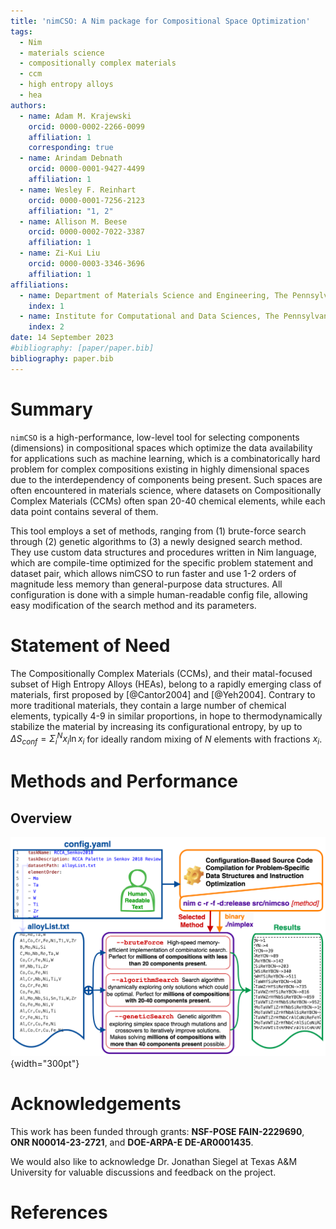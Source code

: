 ```yaml
---
title: 'nimCSO: A Nim package for Compositional Space Optimization'
tags:
  - Nim
  - materials science
  - compositionally complex materials
  - ccm
  - high entropy alloys
  - hea
authors:
  - name: Adam M. Krajewski
    orcid: 0000-0002-2266-0099
    affiliation: 1
    corresponding: true
  - name: Arindam Debnath
    orcid: 0000-0001-9427-4499
    affiliation: 1
  - name: Wesley F. Reinhart
    orcid: 0000-0001-7256-2123
    affiliation: "1, 2"
  - name: Allison M. Beese
    orcid: 0000-0002-7022-3387
    affiliation: 1
  - name: Zi-Kui Liu
    orcid: 0000-0003-3346-3696
    affiliation: 1
affiliations:
  - name: Department of Materials Science and Engineering, The Pennsylvania State University, USA
    index: 1
  - name: Institute for Computational and Data Sciences, The Pennsylvania State University, USA
    index: 2
date: 14 September 2023
#bibliography: [paper/paper.bib]
bibliography: paper.bib
---
```



# Summary

`nimCSO` is a high-performance, low-level tool for selecting components (dimensions) in compositional spaces which optimize the data availability for applications such as machine learning, which is a combinatorically hard problem for complex compositions existing in highly dimensional spaces due to the interdependency of components being present. Such spaces are often encountered in materials science, where datasets on Compositionally Complex Materials (CCMs) often span 20-40 chemical elements, while each data point contains several of them.

This tool employs a set of methods, ranging from (1) brute-force search through (2) genetic algorithms to (3) a newly designed search method. They use custom data structures and procedures written in Nim language, which are compile-time optimized for the specific problem statement and dataset pair, which allows nimCSO to run faster and use 1-2 orders of magnitude less memory than general-purpose data structures. All configuration is done with a simple human-readable config file, allowing easy modification of the search method and its parameters.


# Statement of Need

The Compositionally Complex Materials (CCMs), and their matal-focused subset of High Entropy Alloys (HEAs), belong to a rapidly emerging class of materials, first proposed by [@Cantor2004] and [@Yeh2004]. Contrary to more traditional materials, they contain a large number of chemical elements, typically 4-9 in similar proportions, in hope to thermodynamically stabilize the material by increasing its configurational entropy, by up to $\Delta S_{conf} = \Sigma_i^N x_i \ln{x_i}$ for ideally random mixing of $N$ elements with fractions $x_i$. 


# Methods and Performance

## Overview

![Schematic of core nimCSO data flow with a description of key methods. Metaprogramming is used to recompile the software optimized to the human-readable data and configuration files at hand.\label{fig:main}](assets/nimCSO_mainFigure.png){width="300pt"}



# Acknowledgements

This work has been funded through grants: **NSF-POSE FAIN-2229690**, **ONR N00014-23-2721**, and **DOE-ARPA-E DE-AR0001435**. 

We would also like to acknowledge Dr. Jonathan Siegel at Texas A&M University for valuable discussions and feedback on the project.


# References